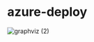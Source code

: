 # azure-deploy
![graphviz (2)](https://user-images.githubusercontent.com/99031249/155791361-bd780b0d-b181-49d3-a676-f25d1b6405a8.png)
